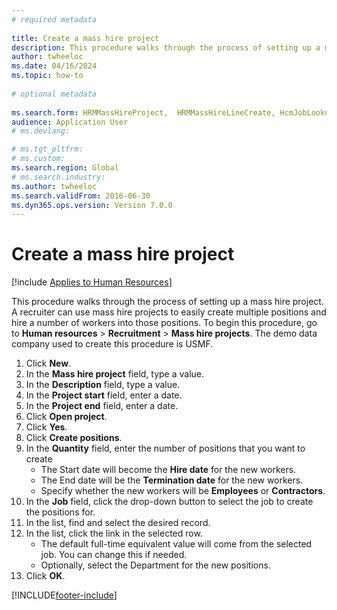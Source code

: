 ```yaml
--- 
# required metadata 
 
title: Create a mass hire project
description: This procedure walks through the process of setting up a mass hire project. 
author: twheeloc
ms.date: 04/16/2024
ms.topic: how-to 
 
# optional metadata 
 
ms.search.form: HRMMassHireProject,  HRMMassHireLineCreate, HcmJobLookup, HcmPersonnelManagementWorkspace
audience: Application User 
# ms.devlang:  

# ms.tgt_pltfrm:  
# ms.custom:  
ms.search.region: Global
# ms.search.industry: 
ms.author: twheeloc
ms.search.validFrom: 2016-06-30 
ms.dyn365.ops.version: Version 7.0.0 
---
```

# Create a mass hire project

[!include [Applies to Human Resources](../includes/applies-to-hr.md)]



This procedure walks through the process of setting up a mass hire project. A recruiter can use mass hire projects to easily create multiple positions and hire a number of workers into those positions. To begin this procedure, go to **Human resources** > **Recruitment** > **Mass hire projects**. The demo data company used to create this procedure is USMF.

1. Click **New**.
2. In the **Mass hire project** field, type a value.
3. In the **Description** field, type a value.
4. In the **Project start** field, enter a date.
5. In the **Project end** field, enter a date.
6. Click **Open project**.
7. Click **Yes**.
8. Click **Create positions**.
9. In the **Quantity** field, enter the number of positions that you want to create
    * The Start date will become the **Hire date** for the new workers.  
    * The End date will be the **Termination date** for the new workers.  
    * Specify whether the new workers will be **Employees** or **Contractors**.  
10. In the **Job** field, click the drop-down button to select the job to create the positions for.
11. In the list, find and select the desired record.
12. In the list, click the link in the selected row.
    * The default full-time equivalent value will come from the selected job. You can change this if needed.  
    * Optionally, select the Department for the new positions.  
13. Click **OK**.



[!INCLUDE[footer-include](../includes/footer-banner.md)]
